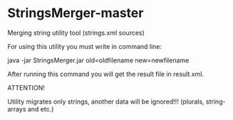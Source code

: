 # StringsMerger-master
Merging string utility tool (strings.xml sources) 

For using this utility you must write in command line:

java -jar StringsMerger.jar old=oldfilename new=newfilename

After running this command you will get the result file in result.xml.

ATTENTION!

Utility migrates only strings, another data will be ignored!!! (plurals, string-arrays and etc.)
